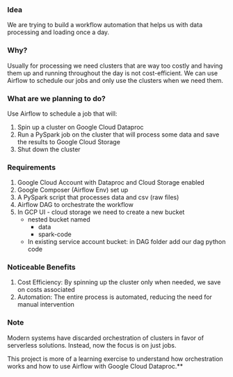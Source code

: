 ### Idea
We are trying to build a workflow automation that helps us with data processing and loading once a day.

### Why?
Usually for processing we need clusters that are way too costly and having them up and running throughout the day is not cost-efficient. We can use Airflow to schedule our jobs and only use the clusters when we need them.

### What are we planning to do?
Use Airflow to schedule a job that will:
1. Spin up a cluster on Google Cloud Dataproc
2. Run a PySpark job on the cluster that will process some data and save the results to Google Cloud Storage
3. Shut down the cluster

### Requirements 
1. Google Cloud Account with Dataproc and Cloud Storage enabled
2. Google Composer (Airflow Env) set up
3. A PySpark script that processes data and csv (raw files)
4. Airflow DAG to orchestrate the workflow
5. In GCP UI - cloud storage we need to create a new bucket
   - nested bucket named 
     - data
     - spark-code
   - In existing service account bucket: in DAG folder add our dag python code
### Noticeable Benefits
1. Cost Efficiency: By spinning up the cluster only when needed, we save on costs associated
2. Automation: The entire process is automated, reducing the need for manual intervention

### Note
Modern systems have discarded orchestration of clusters in favor of serverless solutions. Instead, now the focus is on just jobs. 

This project is more of a learning exercise to understand how orchestration works and how to use Airflow with Google Cloud Dataproc.**
